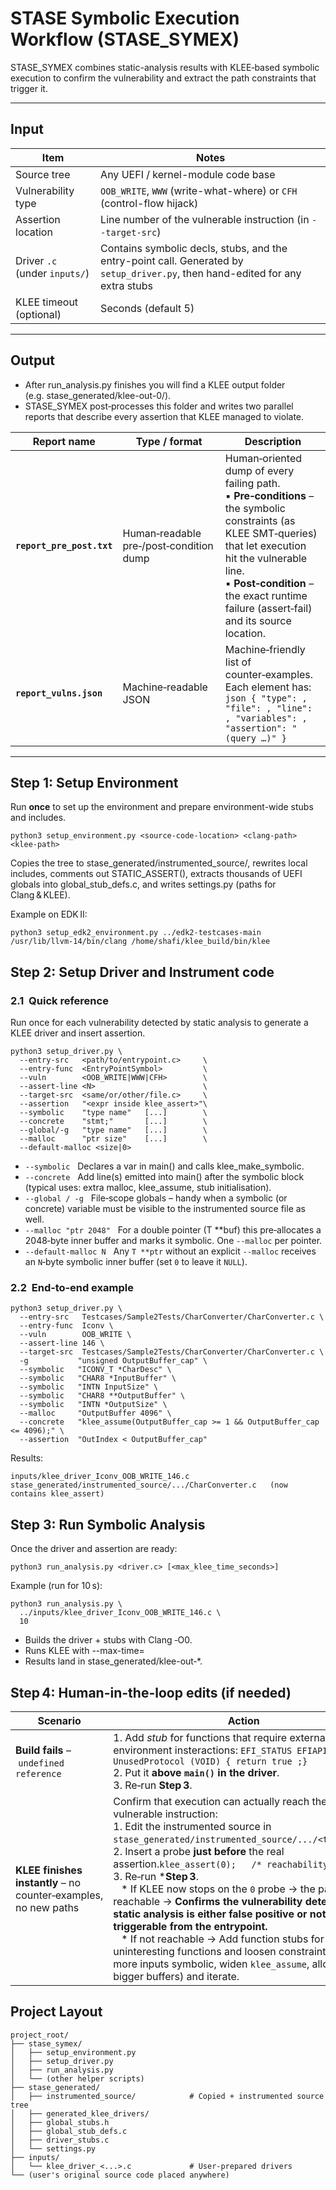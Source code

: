 # STASE Symbolic Execution Workflow (STASE_SYMEX)
STASE_SYMEX combines static-analysis results with KLEE‑based symbolic execution to confirm the vulnerability and extract the path constraints that trigger it.

---

## Input

| Item                         | Notes                                                                 |
|------------------------------|-----------------------------------------------------------------------|
| Source tree                  | Any UEFI / kernel-module code base                                    |
| Vulnerability type           | `OOB_WRITE`, `WWW` (write-what-where) or `CFH` (control-flow hijack)  |
| Assertion location           | Line number of the vulnerable instruction (in `--target-src`)         |
| Driver `.c` (under `inputs/`)| Contains symbolic decls, stubs, and the entry-point call. Generated by `setup_driver.py`, then hand-edited for any extra stubs |
| KLEE timeout (optional)      | Seconds (default 5)  

---

## Output
- After run_analysis.py finishes you will find a KLEE output folder (e.g. stase_generated/klee-out-0/).
- STASE_SYMEX post‑processes this folder and writes two parallel reports that describe every assertion that KLEE managed to violate.
  
| Report name               | Type / format | Description                                                                                                                                                                                                                                                                   |
| ------------------------- | ------------- | -------------------------------------------------------------------------- |
| **`report_pre_post.txt`** | Human‑readable pre‑/post‑condition dump   | Human‑oriented dump of every failing path.<br>▪ **Pre‑conditions** – the symbolic constraints (as KLEE SMT‑queries) that let execution hit the vulnerable line.<br>▪ **Post‑condition** – the exact runtime failure (assert‑fail) and its source location. |
| **`report_vulns.json`**   | Machine‑readable JSON          | Machine‑friendly list of counter‑examples.<br>Each element has:<br>```json { "type": , "file": , "line": , "variables": , "assertion": "(query …)" } ```            |

---

## Step 1: Setup Environment

Run **once** to set up the environment and prepare environment-wide stubs and includes.

```
python3 setup_environment.py <source-code-location> <clang-path> <klee-path>
```
Copies the tree to stase_generated/instrumented_source/, rewrites local
includes, comments out STATIC_ASSERT(), extracts thousands of UEFI globals
into global_stub_defs.c, and writes settings.py (paths for Clang & KLEE).

Example on EDK II:
```
python3 setup_edk2_environment.py ../edk2-testcases-main /usr/lib/llvm-14/bin/clang /home/shafi/klee_build/bin/klee
```

## Step 2: Setup Driver and Instrument code
### 2.1  Quick reference
Run once for each vulnerability detected by static analysis to generate a KLEE driver and insert assertion.
```
python3 setup_driver.py \
  --entry-src   <path/to/entrypoint.c>     \
  --entry-func  <EntryPointSymbol>         \
  --vuln        <OOB_WRITE|WWW|CFH>        \
  --assert-line <N>                        \
  --target-src  <same/or/other/file.c>     \
  --assertion   "<expr inside klee_assert>"\
  --symbolic    "type name"   [...]        \
  --concrete    "stmt;"       [...]        \
  --global/-g   "type name"   [...]        \
  --malloc      "ptr size"    [...]        \
  --default-malloc <size|0>
```
- `--symbolic`   Declares a var in main() and calls klee_make_symbolic.
- `--concrete`   Add line(s) emitted into main() after the symbolic block (typical uses: extra malloc, klee_assume, stub initialisation).
- `--global / -g`   File‑scope globals – handy when a symbolic (or concrete) variable must be visible to the instrumented source file as well.
- `--malloc "ptr 2048"`   For a double pointer (T **buf) this pre‑allocates a 2048‑byte inner buffer and marks it symbolic. One `--malloc` per pointer.
- `--default-malloc N`   Any `T **ptr` without an explicit `--malloc` receives an `N`‑byte symbolic inner buffer (set `0` to leave it `NULL`).


### 2.2  End‑to‑end example
```
python3 setup_driver.py \
  --entry-src   Testcases/Sample2Tests/CharConverter/CharConverter.c \
  --entry-func  Iconv \
  --vuln        OOB_WRITE \
  --assert-line 146 \
  --target-src  Testcases/Sample2Tests/CharConverter/CharConverter.c \
  -g           "unsigned OutputBuffer_cap" \
  --symbolic   "ICONV_T *CharDesc" \
  --symbolic   "CHAR8 *InputBuffer" \
  --symbolic   "INTN InputSize" \
  --symbolic   "CHAR8 **OutputBuffer" \
  --symbolic   "INTN *OutputSize" \
  --malloc     "OutputBuffer 4096" \
  --concrete   "klee_assume(OutputBuffer_cap >= 1 && OutputBuffer_cap <= 4096);" \
  --assertion  "OutIndex < OutputBuffer_cap"
```
Results:
```
inputs/klee_driver_Iconv_OOB_WRITE_146.c
stase_generated/instrumented_source/.../CharConverter.c   (now contains klee_assert)
```

## Step 3: Run Symbolic Analysis

Once the driver and assertion are ready:

```
python3 run_analysis.py <driver.c> [<max_klee_time_seconds>]

```

Example (run for 10 s):
```
python3 run_analysis.py \
  ../inputs/klee_driver_Iconv_OOB_WRITE_146.c \
  10
```

- Builds the driver + stubs with Clang ‑O0.
- Runs KLEE with --max-time=<timeout>
- Results land in stase_generated/klee-out‑*.

## Step 4: Human-in-the-loop edits (if needed)
| Scenario                                                  | Action| 
|-----------------------------------------------------------|------ |
| **Build fails** – `undefined reference`  | 1. Add *stub* for functions that require external environment insteractions: ```EFI_STATUS EFIAPI UnusedProtocol (VOID) { return true ;}``` <br>2. Put it **above `main()` in the driver**.<br> 3. Re‑run **Step 3**.                                                                                                                                                                                                                                                                                                                                                                                                                                                                                 |
| **KLEE finishes instantly** – no counter‑examples, no new paths | Confirm that execution can actually reach the vulnerable instruction:<br>1. Edit the instrumented source in `stase_generated/instrumented_source/.../<target>.c`. <br>2. Insert a probe **just before** the real assertion.```klee_assert(0);   /* reachability probe */```<br>3. Re‑run ***Step 3**.<br>   \* If KLEE now stops on the `0` probe → the path is reachable → **Confirms the vulnerability detected by static analysis is either false positive or not triggerable from the entrypoint.** <br>   \* If not reachable → Add function stubs for the uninteresting functions and loosen constraints (make more inputs symbolic, widen `klee_assume`, allocate bigger buffers) and iterate. |

##  Project Layout
```
project_root/
├── stase_symex/
│   ├── setup_environment.py
│   ├── setup_driver.py
│   ├── run_analysis.py
│   └── (other helper scripts)
├── stase_generated/
│   ├── instrumented_source/            # Copied + instrumented source tree
│   ├── generated_klee_drivers/
│   ├── global_stubs.h
│   ├── global_stub_defs.c
│   ├── driver_stubs.c
│   └── settings.py
├── inputs/
│   └── klee_driver_<...>.c             # User-prepared drivers
└── (user's original source code placed anywhere)

```
